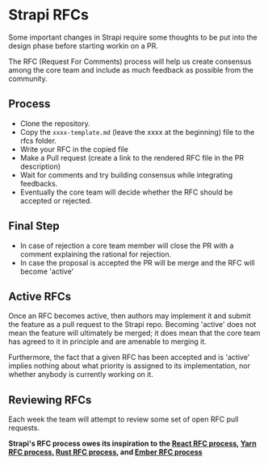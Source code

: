 # Strapi RFCs

Some important changes in Strapi require some thoughts to be put into the design phase before starting workin on a PR.

The RFC (Request For Comments) process will help us create consensus among the core team and include as much feedback as possible from the community.

## Process

- Clone the repository.
- Copy the `xxxx-template.md` (leave the xxxx at the beginning) file to the rfcs folder.
- Write your RFC in the copied file
- Make a Pull request (create a link to the rendered RFC file in the PR description)
- Wait for comments and try building consensus while integrating feedbacks.
- Eventually the core team will decide whether the RFC should be accepted or rejected.

## Final Step

- In case of rejection a core team member will close the PR with a comment explaining the rational for rejection.
- In case the proposal is accepted the PR will be merge and the RFC will become 'active'

## Active RFCs

Once an RFC becomes active, then authors may implement it and submit the feature as a pull request to the Strapi repo.
Becoming 'active' does not mean the feature will ultimately be merged; it does mean that the core team has agreed to it in principle and are amenable to merging it.

Furthermore, the fact that a given RFC has been accepted and is 'active' implies nothing about what priority is assigned to its implementation, nor whether anybody is currently working on it.

## Reviewing RFCs
Each week the team will attempt to review some set of open RFC pull requests.

**Strapi's RFC process owes its inspiration to the [React RFC process], [Yarn RFC process], [Rust RFC process], and [Ember RFC process]**

[React RFC process]: https://github.com/reactjs/rfcs
[Yarn RFC process]: https://github.com/yarnpkg/rfcs
[Rust RFC process]: https://github.com/rust-lang/rfcs
[Ember RFC process]: https://github.com/emberjs/rfcs
